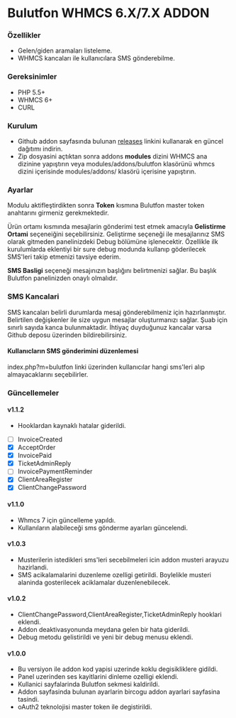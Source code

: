 # Bulutfon WHMCS 6.X/7.X ADDON

### Özellikler

* Gelen/giden aramaları listeleme.
* WHMCS kancaları ile kullanıcılara SMS gönderebilme.

### Gereksinimler

* PHP 5.5+
* WHMCS 6+
* CURL

### Kurulum

* Github addon sayfasında bulunan [releases](https://github.com/hakanersu/bulutfon-whmcs/releases) linkini kullanarak en güncel dağıtımı indirin.
* Zip dosyasini açtıktan sonra addons **modules** dizini WHMCS ana dizinine yapıştırın veya modules/addons/bulutfon klasörünü whmcs dizini içerisinde modules/addons/ klasörü içerisine yapıştırın.

### Ayarlar

Modulu aktifleştirdikten sonra **Token** kısmına Bulutfon master token anahtarını girmeniz gerekmektedir.

Ürün ortamı kısmında mesajlarin gönderimi test etmek amacıyla **Gelistirme Ortami** seçeneiğini seçebilirsiniz. Geliştirme seçeneği ile mesajlarınız SMS olarak gitmeden panelinizdeki Debug bölümüne işlenecektir. Özellikle ilk kurulumlarda eklentiyi bir sure debug modunda kullanıp göderilecek SMS'leri takip etmenizi tavsiye ederim.

**SMS Basligi** seçeneği mesajınızın başlığını belirtmenizi sağlar. Bu başlık Bulutfon panelinizden onaylı olmalıdır.

### SMS Kancalari

SMS kancaları belirli durumlarda mesaj gönderebilmeniz için hazırlanmıştır. Belirtilen değişkenler ile size uygun mesajlar oluşturmanızı sağlar. Şuab için sınırlı sayıda kanca bulunmaktadir. İhtiyaç duyduğunuz kancalar varsa Github deposu üzerinden bildirebilirsiniz.

#### Kullanıcların SMS gönderimini düzenlemesi
index.php?m=bulutfon linki üzerinden kullanıcılar hangi sms'leri alıp almayacaklarını seçebilirler.

### Güncellemeler

#### v1.1.2
* Hooklardan kaynaklı hatalar giderildi.
- [ ] InvoiceCreated
- [x] AcceptOrder
- [x] InvoicePaid
- [x] TicketAdminReply
- [ ] InvoicePaymentReminder
- [x] ClientAreaRegister
- [x] ClientChangePassword

#### v1.1.0
* Whmcs 7 için güncelleme yapıldı.
* Kullanıların alabileceği sms gönderme ayarları güncelendi.

#### v1.0.3
* Musterilerin istedikleri sms'leri secebilmeleri icin addon musteri arayuzu hazirlandi.
* SMS acikalamalarini duzenleme ozelligi getirildi. Boylelikle musteri alaninda gosterilecek aciklamalar duzenlenebilecek.

#### v1.0.2
* ClientChangePassword,ClientAreaRegister,TicketAdminReply hooklari eklendi.
* Addon deaktivasyonunda meydana gelen bir hata giderildi.
* Debug metodu gelistirildi ve yeni bir debug menusu eklendi.

#### v1.0.0
* Bu versiyon ile addon kod yapisi uzerinde koklu degisikliklere gidildi.
* Panel uzerinden ses kayitlarini dinleme ozelligi eklendi.
* Kullanici sayfalarinda Bulutfon sekmesi kaldirildi.
* Addon sayfasinda bulunan ayarlarin bircogu addon ayarlari sayfasina tasindi.
* oAuth2 teknolojisi master token ile degistirildi.






